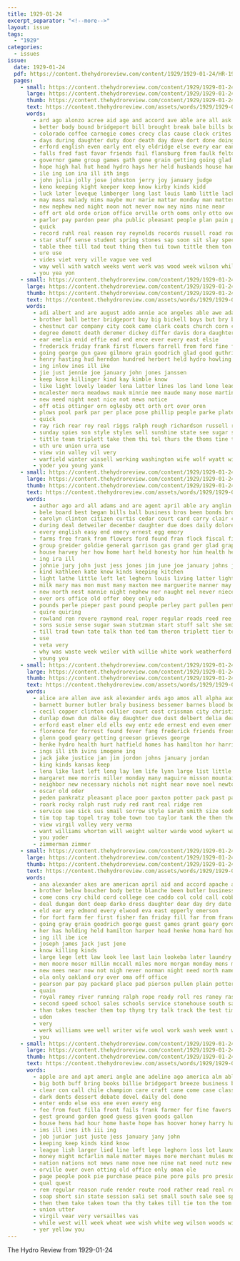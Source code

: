 ```yaml
---
title: 1929-01-24
excerpt_separator: "<!--more-->"
layout: issue
tags:
  - "1929"
categories:
  - issues
issue:
  date: 1929-01-24
  pdf: https://content.thehydroreview.com/content/1929/1929-01-24/HR-1929-01-24.pdf
  pages:
    - small: https://content.thehydroreview.com/content/1929/1929-01-24/small/HR-1929-01-24-01.jpg
      large: https://content.thehydroreview.com/content/1929/1929-01-24/large/HR-1929-01-24-01.jpg
      thumb: https://content.thehydroreview.com/content/1929/1929-01-24/thumbnails/HR-1929-01-24-01.jpg
      text: https://content.thehydroreview.com/assets/words/1929/1929-01-24/HR-1929-01-24-01.txt
      words:
        - ard ago alonzo acree aid age and accord ave able are all ask arther aries ain ang aye andis
        - better body bound bridgeport bill brought break bale bills bond bureau basket bout books bassler bei book bee board ben brothers barber boy bridger but bank ball big bool basic bridge boys bas brother business blaine been back
        - colorado coffee carnegie comes crecy clas cause clock crites came clint cording counts cates clerk craig crosswhite clarence cas carl city cotton can carver chief champion court cheese crosthwaite come child con christmas chi curtis course case cases chair counsel curti caddo champ county chie custer cave
        - days during daughter duty door death day dave dort done doing ditmore differ dodge december
        - erford english even early ent ely eldridge else every ear ean end
        - falls fred fast favor friends fail flansburg from faulk felton former fee for fever fest farwell first fire fed frost farm field fisher fear
        - governor game group games gath gone grain getting going glad given golden gave gin goods gather gest grace glen good gas
        - hope high hal hut head hydro hays her held husbands house hand halt has holloway heal had hen herald hin him harry hinton happy home hard hold hart
        - ile ing ion ina ill ith ings
        - john julia jolly jose johnston jerry joy january judge
        - keno keeping kight keeper keep know kirby kinds kidd
        - luck later leveque limberger long last louis lamb little lack lola lineberger late live lovejoy lone linebarger lands learn lester left lena large life like leon luther layton learned let langer lay
        - may mass malady mims maybe mur marie mattar monday man matter maude maven many march milton missouri mauk much morning med more made menary mean must most men members morgan mat mar mabel
        - new nephew ned night noon not never now ney nims nine near
        - off ort old orde orion office orville orth ooms only otto over
        - parlor pay pardon pear pha public pleasant people plan pain piano perle page paper peach price pickles process painter panes prier pest part port pro pass present past
        - quick
        - record ruhl real reason roy reynolds records russell road round rick rally reno roads regular room rather
        - star stuff sense student spring stones sap soon sit slay special seems short second sever strength spine saturday said stewart salary sedan sat sal school session sylvester self sheldon shoals sang state store sain sunday smi she severe stange schools safe sees sale shall six sheriff selves silver serum subject
        - table thee till tad tout thing then tui town tittle them ton thelma taken thie the timony tain teach thomas takes than tate too ting trial tones texas tom tes team ture ted tell ten teacher toll tha
        - ure use
        - vides viet very ville vague vee ved
        - way well with watch weeks went work was wood week wilson while want walls write wife word walter weatherford wil will why wear wedding
        - you yea yon
    - small: https://content.thehydroreview.com/content/1929/1929-01-24/small/HR-1929-01-24-02.jpg
      large: https://content.thehydroreview.com/content/1929/1929-01-24/large/HR-1929-01-24-02.jpg
      thumb: https://content.thehydroreview.com/content/1929/1929-01-24/thumbnails/HR-1929-01-24-02.jpg
      text: https://content.thehydroreview.com/assets/words/1929/1929-01-24/HR-1929-01-24-02.txt
      words:
        - adi albert and are august addo annie ace angeles able awe adams arthur aas armbrust all
        - brother ball better bridgeport buy big bickell boys but bry blum butler brake bird both brought bessie bethel beams bonnie bro beach been best basket buick bobbie
        - chestnut car company city cook came clark coats church corn crawl chambers camps count cali cand cine conoway close cor cross con card coffey clara crees corner coupe can cedar chie cody
        - degree demott death deremer dickey differ davis dora daughter dinner days delmar drum day dewey doubt during
        - ear emelia enid effie ead end ence ever every east elsie
        - frederick friday frank first flowers farrell from ford fine frie fry furth farm fred for fay fog few frost foot
        - going george gun gave gilmore grain goodrich glad good guthrie gamble getting guy gres gaines gilchrist grow given
        - henry hasting hud herndon hundred herbert held hydro howling has had hoy howard home her him how hall homes hore hard heep hee hatfield half hinton hot
        - ing inlow ines ill ike
        - jie just jennie joe january john jones janssen
        - keep kose killinger kind kay kimble know
        - like light lovely leader lena latter lines los land lone lead lust lat long late louis little line longest lahoma lloyd luther last lee lowell
        - mcalester mora meadows mauk minnie mee maude many mose martin mile mound mill munsey made mor mate miles miss might meneely much members matey miller missouri mon meals men monday mini melvin morning
        - new need night neat nice not news notice
        - off otis ottinger orn oglesby ott orth ort over oren
        - plows pool park par per place pose phillip people parke plate pent peda pieper press pauline part past peach pha president present
        - quick
        - ray rich rear roy real riggs ralph rough richardson russell ras road ross robertson ready rey rosa ruhl reason
        - sunday spies son style styles sell sunshine state see sugar six shine ser schools school secret sad sat set silence snow sud said spring standard sights surface steady sedan suter service shelton som side saturday serum she super second stay sand shugart shoe shape sullens stange street special simple sun sil sult
        - tittle team triplett take them thi tol thurs the thoms tine thing then ten town tober times townsend
        - uth ure union urra use
        - view vin valley vil very
        - warfield winter wissell working washington wife wolf wyatt will went wish weather weeks week with walla west write ways way wheel water wykert work while warm works willard was well walker white wells
        - yoder you young yank
    - small: https://content.thehydroreview.com/content/1929/1929-01-24/small/HR-1929-01-24-03.jpg
      large: https://content.thehydroreview.com/content/1929/1929-01-24/large/HR-1929-01-24-03.jpg
      thumb: https://content.thehydroreview.com/content/1929/1929-01-24/thumbnails/HR-1929-01-24-03.jpg
      text: https://content.thehydroreview.com/assets/words/1929/1929-01-24/HR-1929-01-24-03.txt
      words:
        - author ago ard all adams and are agent april able ary anglin alf athens amend
        - bele board best began bills ball business bros been bonds brothers broadway blacksmith ban both begin better boys big busi bacon beste bing barter butter baldwin brought bill bulk boyer bryan brother bring baby bond bethel bank bonham
        - carolyn clinton citizen curtis cedar court card carry clair come couch charles cummins can corn champlin cot count chester clerk cattle craig chas cat common city child certain county christ
        - during deal detweiler december daughter due does daily dolores duty dayton down dorothy day doing death dell
        - every english easy end emery ernest egg emory
        - farms free frank from flowers ford found fran flock fiscal fight fitzpatrick fred fair fancy for falls friends fine folks farm first fruit friday furnish frost fund
        - group greider goldie general garrison gas grand ger glad grape goods guy good governor george
        - house harvey her how home hart held honesty hor him health head habit harder hope humes hands had hagin has henry herbert holding hydro
        - ing ira ill
        - johnie jury john just jess jones jim june joe january johns jing julius
        - kind kathleen kate know kinds keeping kitchen
        - light lathe little left let leghorn louis living latter lights lents laws letter like less lor lands life look lola lunch large last lantz live len
        - milk mary mas mon must many maxton mee marguerite manner may mayo morning merry mules mine mcdonald matters money mis mor method miles more minor miller miss missouri manual means mak
        - new north nest nannie night nephew nor naught nel never niece ness nice notice now not
        - over ors office old offer obey only oda
        - pounds perle pieper past pound people perley part pullen pent purchase public pro present punt power place price pete pay pas per prost
        - quire quiring
        - rowland ren revere raymond real roper regular roads reed ree reason reno rice rates ruth running road
        - sons susie sense sugar swan stutzman start stuff salt she smith sweeney state self spain sas snyder spoon size such springs stock sat street stores six ser sack see sie sunday sens schantz speech stand star shelter spring son student session school set saturday sale store strain sis strong sell special service styles station scott
        - till trad town tate talk than ted tam theron triplett tier texas them times try teach ten towns the then ting tickel take teacher taken thomas
        - use
        - veta very
        - why was waste week weiler with willie white work weatherford william worth while wey water will well wife wat walter waters ways wheatly wilson
        - young you
    - small: https://content.thehydroreview.com/content/1929/1929-01-24/small/HR-1929-01-24-04.jpg
      large: https://content.thehydroreview.com/content/1929/1929-01-24/large/HR-1929-01-24-04.jpg
      thumb: https://content.thehydroreview.com/content/1929/1929-01-24/thumbnails/HR-1929-01-24-04.jpg
      text: https://content.thehydroreview.com/assets/words/1929/1929-01-24/HR-1929-01-24-04.txt
      words:
        - alice are allen ave ask alexander ards ago amos all alpha aud agnes andy age and
        - barnett burner butler braly business bessemer barnes blood bow been but baby brecht bore barb beas board bond bird blanchard bill body best brothers blanch ben
        - cecil copper clinton collier court cost crissman city christina cypress chick coil carl con corn came clos colony cases caller chamber cox coll constance close cope count county can cody company chad case
        - dunlap down dun dalke day daughter due dust delbert delia death during
        - erford east elmer eld ells ewy entz ede ernest end even emer eldred
        - florence for forrest found fever fang frederick friends froese folks farm ferguson friday frame from frances felt fire first falling
        - glenn good geary getting greeson grieves george
        - henke hydro health hurt hatfield homes has hamilton hor harris hembre hot henry home holding hatch hunting her heide harlen had hinton hart herbert helen haynie heck hearing heidebrecht
        - ings ill ith ivins imogene ing
        - jack jake justice jan jim jordon johns january jordan
        - king kinds kansas keep
        - lena like last left long lay lem life lynn large list little louise lee leonard live liggett lac lamp lookeba lou
        - margaret mee morris miller monday many maguire misson mountain maude mary myrtle matter may melero mon made mound much morn mac man miss morning marie milliner mons milley
        - neighbor new necessary nichols not night near nove noel newton
        - oscar old oder
        - peden pankratz pleasant place poor paxton potter pack past pas payne plys present per
        - roark rocky ralph rust rudy red rant real ridge ren
        - service see sick sus smail sorrow style sarah smith size sodders steel sun sons simmons simple shelling schantz sund special south scarlet simpson saturday sister sunday son suit short stockton school safe state sim self severe sat
        - tim top tap topel tray tobe town too taylor tank the then them ton tom tailor ten tin
        - view virgil valley very verma
        - want williams whorton will weight walter warde wood wykert water writer walls while warkentin weeks wee wilma word wife was weatherford with wayne wiens wieland west week ward wall willia went
        - you yoder
        - zimmerman zimmer
    - small: https://content.thehydroreview.com/content/1929/1929-01-24/small/HR-1929-01-24-05.jpg
      large: https://content.thehydroreview.com/content/1929/1929-01-24/large/HR-1929-01-24-05.jpg
      thumb: https://content.thehydroreview.com/content/1929/1929-01-24/thumbnails/HR-1929-01-24-05.jpg
      text: https://content.thehydroreview.com/assets/words/1929/1929-01-24/HR-1929-01-24-05.txt
      words:
        - ana alexander akes are american april aid and accord apache all
        - brother below boucher body bette blanche been butler business bradley bradshaw billie brought bud book bart bridge bank byerley barnes byerly brothers brilliant buy bill better bring buyers board but
        - come cons cry child cord college cee caddo col cold call cobb courts charley coats count cen counter county creek city car change
        - deal dungan dent deep darko dress daughter dear day dry date drilling during dooley death done donnell
        - eld ear ery edmond every elwood eva east epperly emerson
        - for fort farm fer first fisher fan friday fill far from frances floor
        - going gray grain goodrich george guest games grant geary gordon general gin gene grace good gerald
        - her has holding held hamilton harper head henke homa hard hour hinton hope heart hill hydro hold hattie him home had
        - ing ill ibe ice
        - joseph james jack just jene
        - know killing kinds
        - large lege lett law look lee last lain lookeba later laundry las let lovely letter leonard line
        - men moore moser millin mccall miles more morgan monday mens mounts mont morris miss morning missouri mckee most money mildred mcalester man may made
        - new nees near now not nigh never norman night need north name noel
        - ola only oakland ory over oma off office
        - pearson par pay packard place pad pierson pullen plain potter perfect pat pac poage pleasant
        - quain
        - royal ramey river running ralph rope ready roll res raney ras road roxana record ret reside rough riding
        - second speed school sales schools service stonehouse south saturday suits study share store standard student shown stephenson spring sis scott season silk state self see simpson sand six sigur silence smith sister staples sun sunday stand soon sur special side sturgill sale selbst sell stoves
        - than takes teacher them top thyng try talk track the test times thomas truly town
        - uden
        - very
        - werk williams wee well writer wife wool work wash week want walter washita was water walt will won with wells wide weatherford works william write world wish while working wright
        - you
    - small: https://content.thehydroreview.com/content/1929/1929-01-24/small/HR-1929-01-24-06.jpg
      large: https://content.thehydroreview.com/content/1929/1929-01-24/large/HR-1929-01-24-06.jpg
      thumb: https://content.thehydroreview.com/content/1929/1929-01-24/thumbnails/HR-1929-01-24-06.jpg
      text: https://content.thehydroreview.com/assets/words/1929/1929-01-24/HR-1929-01-24-06.txt
      words:
        - apple are and apt ameri angle ane adeline ago america alm able ask appleman army american ade ary all ada
        - big both buff bring books billie bridgeport breeze business butter bill bars best but book burner bie brother been back better brought
        - clear con call chile champion care craft cane come case class cor congress cornish child credit can climes cases chick childs cotton comb corn cream coleman county city
        - dark dents dessert debate devel daily del done
        - enter endo else ess ene even every eng
        - fee from fout filla front fails frank farmer for fine favors fund fresh flor farm fall fail first
        - gest ground garden good guess given goods gallon
        - house hens had hour home haste hope has hoover honey harry haul hot him hydro half how hand hea heads head hulls high hatfield
        - ims ill ines ith iii ing
        - job junior just juste jess january jany john
        - keeping keep kinds kind know
        - league lish larger lied line left lege leghorn loss lot laundry let lower lead
        - money might mcfarlin male matter mayes more merchant mules most method marke may meas master manu mass must magazine made mis mount man ming many maid mean milk
        - nation nations not news name nove nee nine nat need nutz new necessary never now needs navy note
        - orville over oven otting old office only oman ole
        - page people pook pie purchase peace pine pore pils pro president pump peaches paper price process pull pal pele prier payment pair post per para pint
        - qual quest
        - rem regular reason rude render route rood rather read real ros rate
        - soap short sin state session sali set small south sale see spate states store sever size such stand story stain spruce soon second sol sal said send schools senator school student subject sunday supply she smooth sugar stutzman sam sweet
        - then them take taken town tha thy takes till tie ton the tom teacher than tho teach tant tan times tell thi ten too ties toll tess tees tor
        - union utter
        - virgil vear very versailles vas
        - while west will week wheat wee wish white weg wilson woods with waste wilt wood want world why write word work was well way
        - yer yellow you
---
```


The Hydro Review from 1929-01-24

<!--more-->


